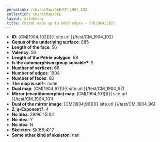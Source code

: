 ```yaml
--- 
 permalink: /chiralMaps6kE/CM_1904_102 
 collection: chiralMaps6kE
 layout: dataEntry
 title: Chiral maps up to 6000 edges - CM[1904;102]
---
```


- **ID**: [CM[1904;102]]({{ site.url }}/test/CM_1904_102)
- **Genus of the underlying surface**: 885
- **Length of the face**: 56
- **Valency**: 56
- **Length of the Petrie polygon**: 68
- **Is the automorphism group solvable?**: S
- **Number of vertices**: 68
- **Number of edges**: 1904
- **Number of faces**: 68
- **The map is self-**: none
- **Dual map**: [CM[1904;97]]({{ site.url }}/test/CM_1904_97)
- **Mirror (enantihomorphic) map**: [CM[1904;101]]({{ site.url }}/test/CM_1904_101)
- **Dual of the mirror image**: [CM[1904;96]]({{ site.url }}/test/CM_1904_96)
- **Z_q-Exponent?**: 4
- **No idea**:  29:96 15:101
- **No idea**: Y
- **No idea**: N
- **Skeleton**: Sk(68;4)^7
- **Some other kind of skeleton**: nan
